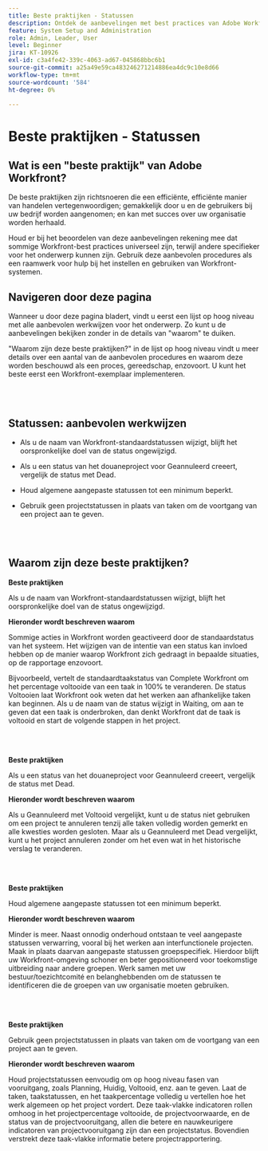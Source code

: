 ```yaml
---
title: Beste praktijken - Statussen
description: Ontdek de aanbevelingen met best practices van Adobe Workfront-experts over het instellen, beheren en gebruiken van Workfront-statussen.
feature: System Setup and Administration
role: Admin, Leader, User
level: Beginner
jira: KT-10926
exl-id: c3a4fe42-339c-4063-ad67-045868bbc6b1
source-git-commit: a25a49e59ca483246271214886ea4dc9c10e8d66
workflow-type: tm+mt
source-wordcount: '584'
ht-degree: 0%

---
```


# Beste praktijken - Statussen

## Wat is een &quot;beste praktijk&quot; van Adobe Workfront?

De beste praktijken zijn richtsnoeren die een efficiënte, efficiënte manier van handelen vertegenwoordigen; gemakkelijk door u en de gebruikers bij uw bedrijf worden aangenomen; en kan met succes over uw organisatie worden herhaald.

Houd er bij het beoordelen van deze aanbevelingen rekening mee dat sommige Workfront-best practices universeel zijn, terwijl andere specifieker voor het onderwerp kunnen zijn. Gebruik deze aanbevolen procedures als een raamwerk voor hulp bij het instellen en gebruiken van Workfront-systemen.

## Navigeren door deze pagina

Wanneer u door deze pagina bladert, vindt u eerst een lijst op hoog niveau met alle aanbevolen werkwijzen voor het onderwerp. Zo kunt u de aanbevelingen bekijken zonder in de details van &quot;waarom&quot; te duiken.

&quot;Waarom zijn deze beste praktijken?&quot; in de lijst op hoog niveau vindt u meer details over een aantal van de aanbevolen procedures en waarom deze worden beschouwd als een proces, gereedschap, enzovoort. U kunt het beste eerst een Workfront-exemplaar implementeren.

</br>
</br>

## Statussen: aanbevolen werkwijzen

* Als u de naam van Workfront-standaardstatussen wijzigt, blijft het oorspronkelijke doel van de status ongewijzigd.

* Als u een status van het douaneproject voor Geannuleerd creeert, vergelijk de status met Dead.

* Houd algemene aangepaste statussen tot een minimum beperkt.

* Gebruik geen projectstatussen in plaats van taken om de voortgang van een project aan te geven.


</br>
</br>



## Waarom zijn deze beste praktijken?

**Beste praktijken**

Als u de naam van Workfront-standaardstatussen wijzigt, blijft het oorspronkelijke doel van de status ongewijzigd.



**Hieronder wordt beschreven waarom**

Sommige acties in Workfront worden geactiveerd door de standaardstatus van het systeem. Het wijzigen van de intentie van een status kan invloed hebben op de manier waarop Workfront zich gedraagt in bepaalde situaties, op de rapportage enzovoort.



Bijvoorbeeld, vertelt de standaardtaakstatus van Complete Workfront om het percentage voltooide van een taak in 100% te veranderen. De status Voltooien laat Workfront ook weten dat het werken aan afhankelijke taken kan beginnen. Als u de naam van de status wijzigt in Waiting, om aan te geven dat een taak is onderbroken, dan denkt Workfront dat de taak is voltooid en start de volgende stappen in het project.

</br>
</br>



**Beste praktijken**

Als u een status van het douaneproject voor Geannuleerd creeert, vergelijk de status met Dead.



**Hieronder wordt beschreven waarom**

Als u Geannuleerd met Voltooid vergelijkt, kunt u de status niet gebruiken om een project te annuleren tenzij alle taken volledig worden gemerkt en alle kwesties worden gesloten. Maar als u Geannuleerd met Dead vergelijkt, kunt u het project annuleren zonder om het even wat in het historische verslag te veranderen.


</br>
</br>

**Beste praktijken**

Houd algemene aangepaste statussen tot een minimum beperkt.



**Hieronder wordt beschreven waarom**

Minder is meer. Naast onnodig onderhoud ontstaan te veel aangepaste statussen verwarring, vooral bij het werken aan interfunctionele projecten. Maak in plaats daarvan aangepaste statussen groepspecifiek. Hierdoor blijft uw Workfront-omgeving schoner en beter gepositioneerd voor toekomstige uitbreiding naar andere groepen. Werk samen met uw bestuur/toezichtcomité en belanghebbenden om de statussen te identificeren die de groepen van uw organisatie moeten gebruiken.


</br>
</br>

**Beste praktijken**

Gebruik geen projectstatussen in plaats van taken om de voortgang van een project aan te geven.



**Hieronder wordt beschreven waarom**

Houd projectstatussen eenvoudig om op hoog niveau fasen van vooruitgang, zoals Planning, Huidig, Voltooid, enz. aan te geven. Laat de taken, taakstatussen, en het taakpercentage volledig u vertellen hoe het werk algemeen op het project vordert. Deze taak-vlakke indicatoren rollen omhoog in het projectpercentage voltooide, de projectvoorwaarde, en de status van de projectvooruitgang, allen die betere en nauwkeurigere indicatoren van projectvooruitgang zijn dan een projectstatus. Bovendien verstrekt deze taak-vlakke informatie betere projectrapportering.
